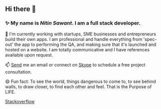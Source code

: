 ## Hi there 👋

### ✨ My name is <em><strong>Nitin Sawant</strong></em>. I am a full stack developer.

🌱 I'm currently working with startups, SME businesses and entrepreneurs build their own apps. I am professional and handle everything from 'spec-out' the app to performing the QA, and making sure that it's launched and hosted on a website. I am totally communicative and I have references available upon request.

📫 [Send](mailto:nitin.sawant@outlook.com) me an email or connect on [Skype](https://join.skype.com/vf00tYHEXShb) to schedule a free project consultation.

😄 Fun fact: To see the world, things dangerous to come to, to see behind walls, to draw closer, to find each other and feel. That is the Purpose of LIFE.

[Stackoverflow](https://stackoverflow.com/users/223752)

